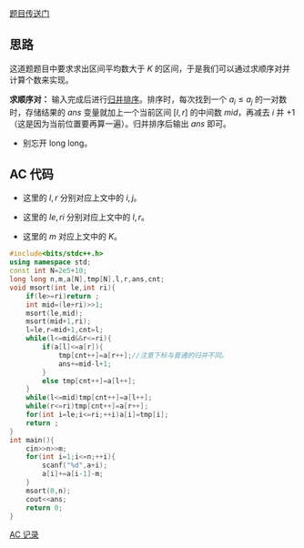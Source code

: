 [题目传送门](https://www.luogu.com.cn/problem/AT_arc075_c)

## 思路

这道题题目中要求求出区间平均数大于 $K$ 的区间，于是我们可以通过求顺序对并计算个数来实现。

**求顺序对：** 输入完成后进行[归并排序](https://oi.wiki/basic/merge-sort/)。排序时，每次找到一个 $a_i \le a_j$ 的一对数时，存储结果的 $ans$ 变量就加上一个当前区间 $[l,r]$ 的中间数 $mid$，再减去 $i$ 并 $+1$（这是因为当前位置要再算一遍）。归并排序后输出 $ans$ 即可。


- 别忘开 long long。

## AC 代码

- 这里的 $l,r$ 分别对应上文中的 $i,j$。

- 这里的 $le,ri$ 分别对应上文中的 $l,r$。

- 这里的 $m$ 对应上文中的 $K$。

```cpp
#include<bits/stdc++.h>
using namespace std;
const int N=2e5+10;
long long n,m,a[N],tmp[N],l,r,ans,cnt;
void msort(int le,int ri){
	if(le>=ri)return ;
	int mid=(le+ri)>>1;
	msort(le,mid);
	msort(mid+1,ri);
	l=le,r=mid+1,cnt=l;
	while(l<=mid&&r<=ri){
		if(a[l]<=a[r]){
			tmp[cnt++]=a[r++];//注意下标与普通的归并不同。
			ans+=mid-l+1;
		}
		else tmp[cnt++]=a[l++];
	}
	while(l<=mid)tmp[cnt++]=a[l++];
	while(r<=ri)tmp[cnt++]=a[r++];
	for(int i=le;i<=ri;++i)a[i]=tmp[i];
	return ;
}
int main(){
	cin>>n>>m;
	for(int i=1;i<=n;++i){
		scanf("%d",a+i);
		a[i]+=a[i-1]-m;
	}
	msort(0,n);
	cout<<ans;
	return 0;
}
```

[AC 记录](https://www.luogu.com.cn/record/112637734)